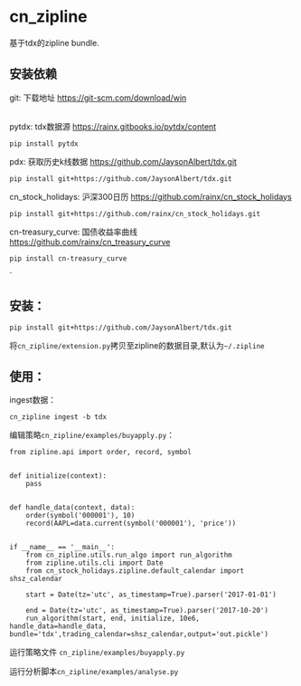 # cn_zipline
基于tdx的zipline bundle.

## 安装依赖
git: 下载地址 https://git-scm.com/download/win

\
pytdx: tdx数据源 https://rainx.gitbooks.io/pytdx/content

    pip install pytdx

pdx: 获取历史k线数据 https://github.com/JaysonAlbert/tdx.git

    pip install git+https://github.com/JaysonAlbert/tdx.git
      
cn_stock_holidays: 沪深300日历 https://github.com/rainx/cn_stock_holidays
      
    pip install git+https://github.com/rainx/cn_stock_holidays.git
    
cn-treasury_curve: 国债收益率曲线 https://github.com/rainx/cn_treasury_curve

    pip install cn-treasury_curve
`
## 安装：

    pip install git+https://github.com/JaysonAlbert/tdx.git
    
将`cn_zipline/extension.py`拷贝至zipline的数据目录,默认为`~/.zipline`
    
    
## 使用：

ingest数据：

    cn_zipline ingest -b tdx
    
编辑策略`cn_zipline/examples/buyapply.py`：

    from zipline.api import order, record, symbol


    def initialize(context):
        pass
    
    
    def handle_data(context, data):
        order(symbol('000001'), 10)
        record(AAPL=data.current(symbol('000001'), 'price'))
    
    
    if __name__ == '__main__':
        from cn_zipline.utils.run_algo import run_algorithm
        from zipline.utils.cli import Date
        from cn_stock_holidays.zipline.default_calendar import shsz_calendar
    
        start = Date(tz='utc', as_timestamp=True).parser('2017-01-01')
    
        end = Date(tz='utc', as_timestamp=True).parser('2017-10-20')
        run_algorithm(start, end, initialize, 10e6, handle_data=handle_data, bundle='tdx',trading_calendar=shsz_calendar,output='out.pickle')
       
运行策略文件 `cn_zipline/examples/buyapply.py`

运行分析脚本`cn_zipline/examples/analyse.py`